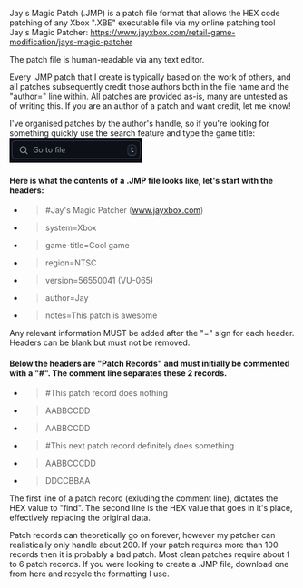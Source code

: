 Jay's Magic Patch (.JMP) is a patch file format that allows the HEX code patching of any Xbox ".XBE" executable file via my online patching tool Jay's Magic Patcher: https://www.jayxbox.com/retail-game-modification/jays-magic-patcher

The patch file is human-readable via any text editor.

Every .JMP patch that I create is typically based on the work of others, and all patches subsequently credit those authors both in the file name and the "author=" line within.
All patches are provided as-is, many are untested as of writing this. If you are an author of a patch and want credit, let me know!

I've organised patches by the author's handle, so if you're looking for something quickly use the search feature and type the game title:
![search](https://github.com/JayYardley/Magic-Patches-by-Jay/blob/main/search.PNG?raw=true)


#### Here is what the contents of a .JMP file looks like, let's start with the headers:

+ >#Jay's Magic Patcher (www.jayxbox.com)
+ >system=Xbox
+ >game-title=Cool game
+ >region=NTSC
+ >version=56550041 (VU-065)
+ >author=Jay
+ >notes=This patch is awesome

Any relevant information MUST be added after the "=" sign for each header. Headers can be blank but must not be removed.

#### Below the headers are "Patch Records" and must initially be commented with a "#". The comment line separates these 2 records.

+ >#This patch record does nothing
+ >AABBCCDD
+ >AABBCCDD
+ >#This next patch record definitely does something
+ >AABBCCCDD
+ >DDCCBBAA

The first line of a patch record (exluding the comment line), dictates the HEX value to "find". The second line is the HEX value that goes in it's place, effectively replacing the original data.

Patch records can theoretically go on forever, however my patcher can realistically only handle about 200. If your patch requires more than 100 records then it is probably a bad patch. Most clean patches require about 1 to 6 patch records.
If you were looking to create a .JMP file, download one from here and recycle the formatting I use.
